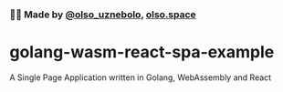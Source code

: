 ### 🙋‍♂️ Made by [@olso_uznebolo](https://twitter.com/olso_uznebolo), [olso.space](https://olso.space)

# golang-wasm-react-spa-example
A Single Page Application written in Golang, WebAssembly and React
